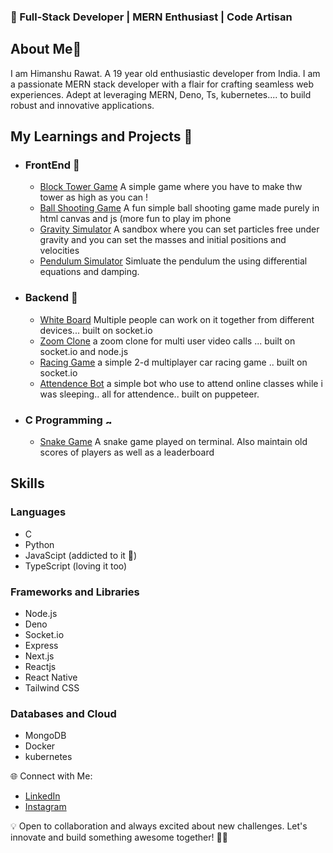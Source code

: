 ### 🚀 Full-Stack Developer | MERN Enthusiast | Code Artisan

## About Me👋
I am Himanshu Rawat. A 19 year old enthusiastic developer from India. I am a passionate MERN stack developer with a flair for crafting seamless web experiences. Adept at leveraging MERN, Deno, Ts, kubernetes.... to build robust and innovative applications.
## My Learnings and Projects 🧩
- ### FrontEnd 📱
  - <a href="https://www.youtube.com/">Block Tower Game</a> A simple game where you have to make thw tower as high as you can !
  - <a href="https://www.youtube.com/">Ball Shooting Game</a> A fun simple ball shooting game made purely in html canvas and js (more fun to play im phone
  - <a href="https://www.youtube.com/">Gravity Simulator</a> A sandbox where you can set particles free under gravity and you can set the masses and initial positions and velocities
  - <a href="https://www.youtube.com/">Pendulum Simulator</a> Simluate the pendulum the using differential equations and damping.
- ### Backend 🚀
  - <a href="https://white-board-8o63.onrender.com/">White Board</a> Multiple people can work on it together from different devices... built on socket.io
  - <a href="https://my-zoom-clone.onrender.com">Zoom Clone</a> a zoom clone for multi user video calls ... built on socket.io and node.js
  - <a href="https://racing-game-54hg.onrender.com/">Racing Game</a> a simple 2-d multiplayer car racing game .. built on socket.io
  - <a href="https://www.youtube.com/">Attendence Bot</a> a simple bot who use to attend online classes while i was sleeping.. all for attendence.. built on puppeteer.
- ### C Programming <img width="10px" src="https://www.notion.so/icons/gears_blue.svg?mode=light/" alt="gear" >
  - <a href="https://white-board-8o63.onrender.com/">Snake Game</a> A snake game played on terminal. Also maintain old scores of players as well as a leaderboard

## Skills
### Languages
   - C
   - Python
   - JavaScipt (addicted to it 💙)
   - TypeScript (loving it too)
### Frameworks and Libraries
   - Node.js
   - Deno
   - Socket.io
   - Express
   - Next.js
   - Reactjs
   - React Native
   - Tailwind CSS

### Databases and Cloud
   - MongoDB
   - Docker
   - kubernetes

🌐 Connect with Me:
   - <a href="www.linkedin.com/in/himanshurw/">LinkedIn</a>
   - <a href="https://www.instagram.com/himanshu.rw/">Instagram</a>

💡 Open to collaboration and always excited about new challenges. Let's innovate and build something awesome together! 🌈✨

